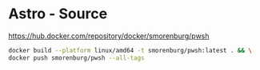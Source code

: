 # Astro - Source

https://hub.docker.com/repository/docker/smorenburg/pwsh

```bash
docker build --platform linux/amd64 -t smorenburg/pwsh:latest . && \
docker push smorenburg/pwsh --all-tags
```